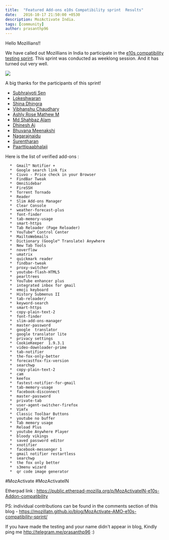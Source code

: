 ```yaml
---
title:  "Featured Add-ons e10s Compatibility sprint  Results"
date:   2016-10-17 21:50:00 +0530
description: MozActivate India.
tags: [community]
author: prasanthp96
---
```


Hello Mozillians!!

We have called out Mozillians in India to participate in the <a href="https://mozillatn.github.io/blog/MozActivate-AMO-e10s-compatibility-sprint/">e10s compatibility testing sprint</a>. This sprint was conducted as weeklong session. And it has turned out very well.


<img src="https://i.ytimg.com/vi/7YkWWAAglJ8/maxresdefault.jpg">


A big thanks for the participants of this sprint!

<ul>
	<li><a href="https://twitter.com/iamsubhrajyoti">Subhrajyoti Sen</a></li>
	<li><a href="https://twitter.com/lokeshwaran36">Lokeshwaran</a></li>
	<li><a href="https://twitter.com/shina_dhingra">Shina Dhingra </a></li>
	<li><a href="https://twitter.com/vibhanshu95">Vibhanshu Chaudhary</a></li>
	<li><a href="https://twitter.com/ashlirosemathew">Ashly Rose Mathew M</a></li>
	<li><a href="https://twitter.com/mdsbzalam">Md Shahbaz Alam</a></li>
	<li><a href="https://twitter.com/Dhinesh_kumar_M">Dhinesh Aj</a></li>
	<li><a href="https://twitter.com/bhuvanakotees1">Bhuvana Meenakshi</a></li>
	<li><a href="https://twitter.com/nagarajnaidu921">Nagarajnaidu</a></li>
	<li><a href="https://twitter.com/surentharan7">Surentharan</a></li>
	<li><a href="https://twitter.com/paarilovely">Paarttipaabhalaji</a></li>
</ul>	


Here is the list of verified add-ons :


      *  Gmail™ Notifier +
      *  Google search link fix
      *  Ciuvo - Price check in your Browser
      *  FindBar Tweak
      *  OmniSidebar
      *  FireSSH
      *  Torrent Tornado
      *  Reader
      *  Slim Add-ons Manager
      *  Clear Console  
      *  weather-forecast-plus 
      *  font-finder 
      *  tab-memory-usage 
      *  smart-https 
      *  Tab Reloader (Page Reloader)
      *  YouTube™ Control Center
      *  MailtoWebmails
      *  Dictionary (Google™ Translate) Anywhere
      *  New Tab Tools 
      *  noverflow
      *  umatrix
      *  quickmark reader
      *  findbar-tweak
      *  proxy-switcher
      *  youtube-flash-HTML5
      *  pearltrees
      *  YouTube enhancer plus
      *  integrated inbox for gmail
      *  emoji keyboard
      *  History Submenus II
      *  tab-reloader/
      *  keyword-search
      *  smart-https
      *  copy-plain-text-2
      *  font-finder
      *  slim-add-ons-manager
      *  master-password
      *  google  translator
      *  google translator lite
      *  privacy settings
      *  CookieKeeper  1.9.3.1 
      *  video-downloader-prime
      *  tab-notifier
      *  the-fox-only-better
      *  forecastfox-fix-version
      *  searchwp
      *  copy-plain-text-2
      *  cam
      *  keefox
      *  fastest-notifier-for-gmail
      *  tab-memory-usage
      *  facebook-disconnect
      *  master-password
      *  private-tab
      *  user-agent-switcher-firefox
      *  Vimfx
      *  Classic Toolbar Buttons
      *  youtube no buffer
      *  Tab memory usage
      *  Reload Plus
      *  youtube Anywhere Player
      *  bloody vikings
      *  saved password editor
      *  xnotifier
      *  facebook-messenger 1
      *  gmail notifier restartless
      *  searchwp
      *  the fox only better
      *  s3menu wizard
      *  qr code image generator
      
      
#MozActivate   #MozActivateIN

Etherpad link : https://public.etherpad-mozilla.org/p/MozActivateIN-e10s-Addon-compatibility

PS: individual contributions can be found in the comments section of this blog - https://mozillatn.github.io/blog/MozActivate-AMO-e10s-compatibility-sprint/ 

If you have made the testing and your name didn't appear in blog, Kindly ping me http://telegram.me/prasanthp96  :)
